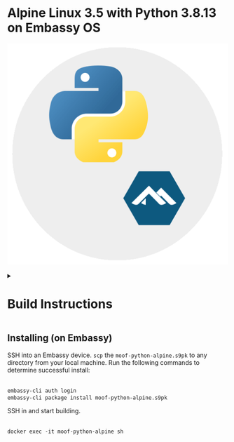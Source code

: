 # Alpine Linux 3.5 with Python 3.8.13 on Embassy OS

![Alpine Linux with Python Logo](./icon.png)


<details>
<summary>

# Build Instructions

</summary>

<details>
<summary>

### Build enviroment

</summary>
Prepare your EmbassyOS build enviroment. In this example we are using Ubuntu 20.04.

#### Dependencies

- [docker](https://docs.docker.com/get-docker)
- [docker-buildx](https://docs.docker.com/buildx/working-with-buildx/)
- [yq](https://mikefarah.gitbook.io/yq)
- [toml](https://crates.io/crates/toml-cli)
- [appmgr](https://github.com/Start9Labs/embassy-os/tree/master/appmgr)
- [make](https://www.gnu.org/software/make/)


1. Install docker
```
curl -fsSL https://get.docker.com -o- | bash
sudo usermod -aG docker "$USER"
exec sudo su -l $USER
```
2. Set buildx as the default builder
```
docker buildx install
docker buildx create --use
```
3. Enable cross-arch emulated builds in docker
```
docker run --privileged --rm linuxkit/binfmt:v0.8
```
4. Install yq
```
sudo snap install yq
```
5. Install essentials build packages
```
sudo apt-get install -y build-essential openssl libssl-dev libc6-dev clang libclang-dev ca-certificates
```
6. Install Rust
```
curl https://sh.rustup.rs -sSf | sh
# Choose nr 1 (default install)
source $HOME/.cargo/env
```
7. Install toml
```
cargo install toml-cli
```
8. Build and install appmgr
```
cd ~/ && git clone https://github.com/Start9Labs/embassy-os.git
cd embassy-os/appmgr/
cargo install --path=. --features=portable --no-default-features && cd ~/
```
Now you are ready to build your first EmbassyOS service

</details>

### Cloning

Clone the project locally. Note the submodule link to the original project(s). 

```
git clone https://github.com/deanhowe/embassy-moof-python-alpine-wrapper.git
cd embassy-moof-python-alpine-wrapper
```

### Building

To build the project, run the following commands:

```
make
```

However you might want to change a few of the configs first - it is your build after all!

</details>

## Installing (on Embassy)

SSH into an Embassy device.
`scp` the `moof-python-alpine.s9pk` to any directory from your local machine.
Run the following commands to determine successful install:

```

embassy-cli auth login
embassy-cli package install moof-python-alpine.s9pk

```

SSH in and start building.

```

docker exec -it moof-python-alpine sh

```